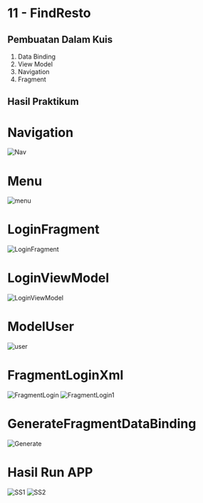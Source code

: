 # 11 - FindResto

## Pembuatan Dalam Kuis

1. Data Binding
2. View Model
3. Navigation
4. Fragment

## Hasil Praktikum

# Navigation

![Nav](IMG/Navigation.png)

# Menu

![menu](IMG/menuxml.png)

# LoginFragment

![LoginFragment](IMG/LoginFragment.png)

# LoginViewModel

![LoginViewModel](IMG/LoginViewModel.png)

# ModelUser

![user](IMG/User.png)

# FragmentLoginXml

![FragmentLogin](IMG/FragmentLoginXml.png)
![FragmentLogin1](IMG/FragmentLoginXml1.png)

# GenerateFragmentDataBinding

![Generate](IMG/GenerateFragmentDataBinding.png)


# Hasil Run APP

![SS1](IMG/SS1.jpg)
![SS2](IMG/SS2.jpg)